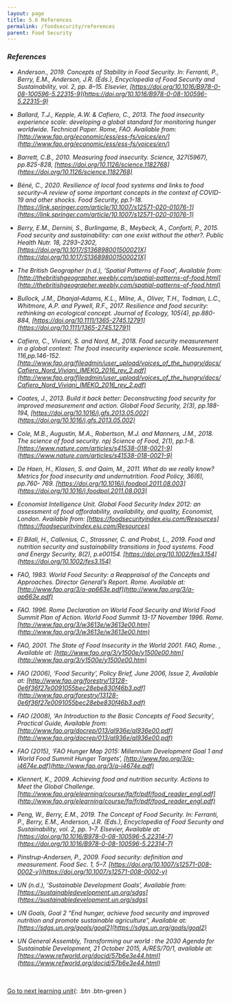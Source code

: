 ```yaml
---
layout: page
title: 5.6 References
permalink: /foodsecurity/references
parent: Food Security
---
```

### *References*
- *Anderson., 2019. Concepts of Stability in Food Security. In: Ferranti, P., Berry, E.M., Anderson, J.R. (Eds.), Encyclopedia of Food Security and 	Sustainability, vol. 2, pp. 8–15. Elsevier, [https://doi.org/10.1016/B978-0-08-100596-5.22315-9](https://doi.org/10.1016/B978-0-08-100596-5.22315-9)*

- *Ballard, T.J., Kepple, A.W. & Cafiero, C., 2013. The food insecurity experience scale: developing a global standard for monitoring hunger worldwide. 	Technical Paper. Rome, FAO. Available from: [http://www.fao.org/economic/ess/ess-fs/voices/en/](http://www.fao.org/economic/ess/ess-fs/voices/en/)*

- *Barrett, C.B., 2010. Measuring food insecurity. Science, 327(5967), pp.825-828, [https://doi.org/10.1126/science.1182768](https://doi.org/10.1126/science.1182768)*

- *Béné, C., 2020. Resilience of local food systems and links to food security–A review of some important concepts in the context of COVID-19 and 	other shocks. Food Security, pp.1-18. [https://link.springer.com/article/10.1007/s12571-020-01076-1](https://link.springer.com/article/10.1007/s12571-020-01076-1)*

- *Berry, E.M., Dernini, S., Burlingame, B., Meybeck, A., Conforti, P., 2015. Food security and sustainability: can one exist without the other?. Public 	Health Nutr. 18, 2293–2302, [https://doi.org/10.1017/S136898001500021X](https://doi.org/10.1017/S136898001500021X)*

- *The British Geographer (n.d.), ‘Spatial Patterns of Food’, Available from: [http://thebritishgeographer.weebly.com/spatial-patterns-of-food.html](http://thebritishgeographer.weebly.com/spatial-patterns-of-food.html)*

- *Bullock, J.M., Dhanjal‐Adams, K.L., Milne, A., Oliver, T.H., Todman, L.C., Whitmore, A.P. and Pywell, R.F., 2017. Resilience and food security: 	rethinking an ecological concept. Journal of Ecology, 105(4), pp.880-884, [https://doi.org/10.1111/1365-2745.12791](https://doi.org/10.1111/1365-2745.12791)*

- *Cafiero, C., Viviani, S. and Nord, M., 2018. Food security measurement in a global context: The food insecurity experience scale. Measurement, 116,pp.146-152. [http://www.fao.org/fileadmin/user_upload/voices_of_the_hungry/docs/Cafiero_Nord_Viviani_IMEKO_2016_rev_2.pdf](http://www.fao.org/fileadmin/user_upload/voices_of_the_hungry/docs/Cafiero_Nord_Viviani_IMEKO_2016_rev_2.pdf)*

- *Coates, J., 2013. Build it back better: Deconstructing food security for improved measurement and action. Global Food Security, 2(3), pp.188-194, 	[https://doi.org/10.1016/j.gfs.2013.05.002](https://doi.org/10.1016/j.gfs.2013.05.002)*

- *Cole, M.B., Augustin, M.A., Robertson, M.J. and Manners, J.M., 2018. The science of food security. npj Science of Food, 2(1), pp.1-8.  	[https://www.nature.com/articles/s41538-018-0021-9](https://www.nature.com/articles/s41538-018-0021-9)*

- *De Haen, H., Klasen, S. and Qaim, M., 2011. What do we really know? Metrics for food insecurity and undernutrition. Food Policy, 36(6), pp.760-	769. [https://doi.org/10.1016/j.foodpol.2011.08.003](https://doi.org/10.1016/j.foodpol.2011.08.003)*

- *Economist Intelligence Unit. Global Food Security Index 2012: an assessment of food affordability, availability, and quality, Economist, London. 	Available from: [https://foodsecurityindex.eiu.com/Resources](https://foodsecurityindex.eiu.com/Resources)*

- *El Bilali, H., Callenius, C., Strassner, C. and Probst, L., 2019. Food and nutrition security and sustainability transitions in food systems. Food and 	Energy Security, 8(2), p.e00154. [https://doi.org/10.1002/fes3.154](https://doi.org/10.1002/fes3.154)*

- *FAO, 1983. World Food Security: a Reappraisal of the Concepts and Approaches. Director General’s Report. Rome. Available at:  	[http://www.fao.org/3/a-ap663e.pdf](http://www.fao.org/3/a-ap663e.pdf)*

- *FAO. 1996. Rome Declaration on World Food Security and World Food Summit Plan of Action. World Food Summit 13-17 November 1996. Rome. [http://www.fao.org/3/w3613e/w3613e00.htm](http://www.fao.org/3/w3613e/w3613e00.htm)*

- *FAO, 2001. The State of Food Insecurity in the World 2001. FAO, Rome. , Available at: [http://www.fao.org/3/y1500e/y1500e00.htm](http://www.fao.org/3/y1500e/y1500e00.htm)*

- *FAO (2006), ‘Food Security’, Policy Brief, June 2006, Issue 2, Available at: [http://www.fao.org/forestry/13128-0e6f36f27e0091055bec28ebe830f46b3.pdf](http://www.fao.org/forestry/13128-0e6f36f27e0091055bec28ebe830f46b3.pdf)*

- *FAO (2008), ‘An Introduction to the Basic Concepts of Food Security’, Practical Guide, Available from: [http://www.fao.org/docrep/013/al936e/al936e00.pdf](http://www.fao.org/docrep/013/al936e/al936e00.pdf)*

- *FAO (2015), ‘FAO Hunger Map 2015: Millennium Development Goal 1 and World Food Summit Hunger Targets’, [http://www.fao.org/3/a-i4674e.pdf](http://www.fao.org/3/a-i4674e.pdf)*

- *Klennert, K., 2009. Achieving food and nutrition security. Actions to Meet the Global Challenge. [http://www.fao.org/elearning/course/fa/fr/pdf/food_reader_engl.pdf](http://www.fao.org/elearning/course/fa/fr/pdf/food_reader_engl.pdf)*

- *Peng, W., Berry, E.M., 2019. The Concept of Food Security. In: Ferranti, P., Berry, E.M., Anderson, J.R. (Eds.), Encyclopedia of Food Security and Sustainability, vol. 2, pp. 1–7. Elsevier, Available at: [https://doi.org/10.1016/B978-0-08-100596-5.22314-7](https://doi.org/10.1016/B978-0-08-100596-5.22314-7)*

- *Pinstrup-Andersen, P., 2009. Food security: definition and measurement. Food Sec. 1, 5–7. [https://doi.org/10.1007/s12571-008-0002-y](https://doi.org/10.1007/s12571-008-0002-y)*

- *UN (n.d.), ‘Sustainable Development Goals’, Available from: [https://sustainabledevelopment.un.org/sdgs](https://sustainabledevelopment.un.org/sdgs)*

- *UN Goals, Goal 2 “End hunger, achieve food security and improved nutrition and promote sustainable agriculture”, Available at: [https://sdgs.un.org/goals/goal2](https://sdgs.un.org/goals/goal2)*

- *UN General Assembly, Transforming our world : the 2030 Agenda for Sustainable Development, 21 October 2015, A/RES/70/1, available at: [https://www.refworld.org/docid/57b6e3e44.html](https://www.refworld.org/docid/57b6e3e44.html)*


<br/> <br/>
[Go to next learning unit](https://waterbender231.github.io/wef-nexus-online-course/tools/){: .btn .btn-green }
